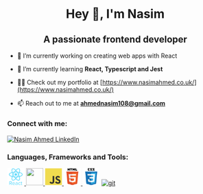<h1 align="center">Hey 👋, I'm Nasim</h1>
<h2 align="center">A passionate frontend developer</h2>

- 🔭 I’m currently working on creating web apps with React

- 🌱 I’m currently learning **React, Typescript and Jest**

- 👨‍💻 Check out my portfolio at [https://www.nasimahmed.co.uk/](https://www.nasimahmed.co.uk/)

- 📫 Reach out to me at **[ahmednasim108@gmail.com](mailto:ahmednasim108@gmail.com)**

<h3 align="left">Connect with me:</h3>
<p align="left">
<a href="https://www.linkedin.com/in/nasimahmed108/" target="blank"><img align="center" src="https://raw.githubusercontent.com/rahuldkjain/github-profile-readme-generator/master/src/images/icons/Social/linked-in-alt.svg" alt="Nasim Ahmed LinkedIn" height="30" width="40" /></a>
</p>

<h3 align="left">Languages, Frameworks and Tools:</h3>
<p align="left">
    <!-- React -->
    <a href="https://reactjs.org/" target="_blank" rel="noreferrer"> <img src="https://raw.githubusercontent.com/devicons/devicon/master/icons/react/react-original-wordmark.svg" alt="react" width="40" height="40"/> </a>
    <!-- Tailwind Css -->
    <a href="https://tailwindcss.com/" target="_blank" rel="noreferrer"> <img src="https://cdn.jsdelivr.net/gh/devicons/devicon/icons/tailwindcss/tailwindcss-plain.svg" width="40" height="40"/> </a>
    <!-- JS -->
    <a href="https://developer.mozilla.org/en-US/docs/Web/JavaScript" target="_blank" rel="noreferrer"> <img src="https://raw.githubusercontent.com/devicons/devicon/master/icons/javascript/javascript-original.svg" alt="javascript" width="40" height="40"/> </a>
    <!-- HTML 5 -->
    <a href="https://www.w3.org/html/" target="_blank" rel="noreferrer"> <img src="https://raw.githubusercontent.com/devicons/devicon/master/icons/html5/html5-original-wordmark.svg" alt="html5" width="40" height="40"/> </a>
    <!-- CSS3 -->
    <a href="https://www.w3schools.com/css/" target="_blank" rel="noreferrer"> <img src="https://raw.githubusercontent.com/devicons/devicon/master/icons/css3/css3-original-wordmark.svg" alt="css3" width="40" height="40"/></a>
    <!-- Git -->
    <a href="https://git-scm.com/" target="_blank" rel="noreferrer"> <img src="https://www.vectorlogo.zone/logos/git-scm/git-scm-icon.svg" alt="git" width="40" height="40"/> </a>
 </p>
